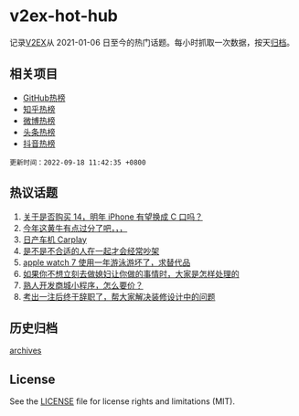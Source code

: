 # v2ex-hot-hub

 记录[V2EX](https://www.v2ex.com/)从 2021-01-06 日至今的热门话题。每小时抓取一次数据，按天[归档](archives)。
 
 ## 相关项目

- [GitHub热榜](https://github.com/lonnyzhang423/github-hot-hub)
- [知乎热榜](https://github.com/lonnyzhang423/zhihu-hot-hub)
- [微博热榜](https://github.com/lonnyzhang423/weibo-hot-hub)
- [头条热榜](https://github.com/lonnyzhang423/toutiao-hot-hub)
- [抖音热榜](https://github.com/lonnyzhang423/douyin-hot-hub)


 `更新时间：2022-09-18 11:42:35 +0800`

## 热议话题

1. [关于是否购买 14，明年 iPhone 有望换成 C 口吗？](https://www.v2ex.com/t/880850)
1. [今年这黄牛有点过分了吧，，，](https://www.v2ex.com/t/880778)
1. [日产车机 Carplay](https://www.v2ex.com/t/880771)
1. [是不是不合适的人在一起才会经常吵架](https://www.v2ex.com/t/880853)
1. [apple watch 7 使用一年游泳游坏了，求替代品](https://www.v2ex.com/t/880807)
1. [如果你不想立刻去做媳妇让你做的事情时，大家是怎样处理的](https://www.v2ex.com/t/880897)
1. [熟人开发商城小程序，怎么要价？](https://www.v2ex.com/t/880786)
1. [考出一注后终于辞职了，帮大家解决装修设计中的问题](https://www.v2ex.com/t/880894)

## 历史归档

[archives](archives)

## License

See the [LICENSE](LICENSE) file for license rights and limitations (MIT).
